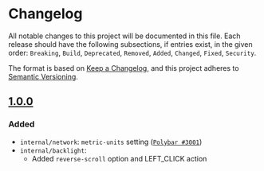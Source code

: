 # Changelog

All notable changes to this project will be documented in this file.
Each release should have the following subsections, if entries exist, in the
given order: `Breaking`, `Build`, `Deprecated`, `Removed`, `Added`, `Changed`,
`Fixed`, `Security`.

The format is based on [Keep a Changelog](https://keepachangelog.com/en/1.0.0/),
and this project adheres to [Semantic Versioning](https://semver.org/spec/v2.0.0.html).

## [1.0.0]
### Added
- `internal/network`: `metric-units` setting ([`Polybar #3001`](https://github.com/polybar/polybar/pull/3001))
- `internal/backlight`:
  - Added `reverse-scroll` option and LEFT_CLICK action


[1.0.0]: https://github.com/xoores/multibar/
